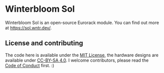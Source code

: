 # Winterbloom Sol

Winterbloom Sol is an open-source Eurorack module. You can find out more at https://sol.wntr.dev/.

## License and contributing

The code here is available under the [MIT License](firmware/LICENSE), the hardware designs are available under [CC-BY-SA 4.0](hardware/LICENSE). I welcome contributors, please read the [Code of Conduct](CODE_OF_CONDUCT.md) first. :)
